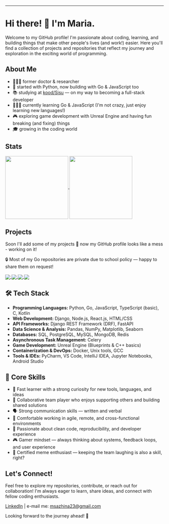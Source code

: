 ---

# Hi there! 👋 I'm Maria.

Welcome to my GitHub profile! 
I'm passionate about coding, learning, and building things that make other people's lives (and work!) easier. Here you'll find a collection of projects and repositories that reflect my journey and exploration in the exciting world of programming.

## About Me

- 👩🏻‍🔬 former doctor & researcher
- 🐍 started with Python, now building with Go & JavaScript too
- 📚 studying at [kood/Sisu](https://koodsisu.fi) — on my way to becoming a full-stack developer
- 🧚🏻‍♀️ currently learning Go & JavaScript (I'm not crazy, just enjoy learning new languages!)
- 🎮 exploring game development with Unreal Engine and having fun breaking (and fixing) things  
- 🎓 growing in the coding world


## Stats

<a href="https://github.com/kooken/github-readme-stats">
  <img height=200 align="center" src="https://github-readme-stats.vercel.app/api?username=kooken&theme=buefy&hide_border=true&include_all_commits=true&count_private=true&hide_rank=true&show_icons=true" />
</a>

<a href="https://github.com/kooken/github-readme-stats">
  <img height=200 align="center" src="https://github-readme-stats.vercel.app/api/top-langs?username=kooken&theme=buefy&show_icons=true&layout=compact&card_width=320&hide=dockerfile,css&hide_border=true" />
</a>

## Projects

Soon I'll add some of my projects 💫 now my GitHub profile looks like a mess - working on it!

🔒 Most of my Go repositories are private due to school policy — happy to share them on request!

<a href="https://github.com/kooken/C-Piscine-Hive">
  <img align="center" src="https://github-readme-stats.vercel.app/api/pin/?username=kooken&repo=C-Piscine-Hive&theme=buefy" />
</a>
<a href="https://github.com/kooken/codingschool">
  <img align="center" src="https://github-readme-stats.vercel.app/api/pin/?username=kooken&repo=codingschool&theme=buefy" />
</a>
<a href="https://github.com/kooken/Bulletin-Board">
  <img align="center" src="https://github-readme-stats.vercel.app/api/pin/?username=kooken&repo=Bulletin-Board&theme=buefy" />
</a>
<a href="https://github.com/kooken/JavaScript">
  <img align="center" src="https://github-readme-stats.vercel.app/api/pin/?username=kooken&repo=JavaScript&theme=buefy" />
</a>

## 🛠️ Tech Stack

- **Programming Languages:** Python, Go, JavaScript, TypeScript (basic), C, Kotlin  
- **Web Development:** Django, Node.js, React.js, HTML/CSS  
- **API Frameworks:** Django REST Framework (DRF), FastAPI  
- **Data Science & Analysis:** Pandas, NumPy, Matplotlib, Seaborn  
- **Databases:** SQL, PostgreSQL, MySQL, MongoDB, Redis  
- **Asynchronous Task Management:** Celery  
- **Game Development:** Unreal Engine (Blueprints & C++ basics)  
- **Containerization & DevOps:** Docker, Unix tools, GCC  
- **Tools & IDEs:** PyCharm, VS Code, IntelliJ IDEA, Jupyter Notebooks, Android Studio

## 🌟 Core Skills

- 🚀 Fast learner with a strong curiosity for new tools, languages, and ideas  
- 🤝 Collaborative team player who enjoys supporting others and building shared solutions  
- 🗣️ Strong communication skills — written and verbal  
- 🧩 Comfortable working in agile, remote, and cross-functional environments  
- 🧼 Passionate about clean code, reproducibility, and developer experience  
- 🎮 Gamer mindset — always thinking about systems, feedback loops, and user experience
- 🐸 Certified meme enthusiast — keeping the team laughing is also a skill, right?

## Let's Connect!

Feel free to explore my repositories, contribute, or reach out for collaboration! I'm always eager to learn, share ideas, and connect with fellow coding enthusiasts.

[LinkedIn](https://www.linkedin.com/in/mariasazhina/) | e-mail me: msazhina23@gmail.com

Looking forward to the journey ahead! 🚀
